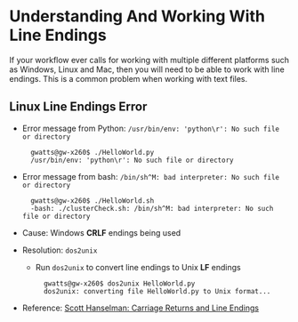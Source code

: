 # Understanding And Working With Line Endings

If your workflow ever calls for working with multiple different platforms such as Windows, Linux and Mac, then you will need to be able to work with line endings.  This is a common problem when working with text files.

## Linux Line Endings Error

- Error message from Python: `/usr/bin/env: 'python\r': No such file or directory`

        gwatts@gw-x260$ ./HelloWorld.py
        /usr/bin/env: 'python\r': No such file or directory

- Error message from bash: `/bin/sh^M: bad interpreter: No such file or directory`

        gwatts@gw-x260$ ./HelloWorld.sh 
        -bash: ./clusterCheck.sh: /bin/sh^M: bad interpreter: No such file or directory
        
- Cause: Windows **CRLF** endings being used
- Resolution: `dos2unix`
    - Run `dos2unix` to convert line endings to Unix **LF** endings

            gwatts@gw-x260$ dos2unix HelloWorld.py
            dos2unix: converting file HelloWorld.py to Unix format...

- Reference: [Scott Hanselman: Carriage Returns and Line Endings](https://www.hanselman.com/blog/carriage-returns-and-line-feeds-will-ultimately-bite-you-some-git-tips)
